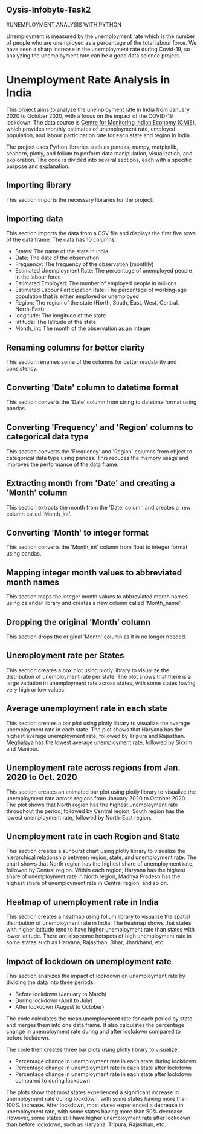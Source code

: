 ## Oysis-Infobyte-Task2
#UNEMPLOYMENT ANALYSIS WITH PYTHON

Unemployment is measured by the unemployment rate which is the number of people
who are unemployed as a percentage of the total labour force. We have seen a sharp
increase in the unemployment rate during Covid-19, so analyzing the unemployment rate
can be a good data science project. 

# Unemployment Rate Analysis in India

This project aims to analyze the unemployment rate in India from January 2020 to October 2020, with a focus on the impact of the COVID-19 lockdown. The data source is [Centre for Monitoring Indian Economy (CMIE)](https://www.cmie.com/), which provides monthly estimates of unemployment rate, employed population, and labour participation rate for each state and region in India.

The project uses Python libraries such as pandas, numpy, matplotlib, seaborn, plotly, and folium to perform data manipulation, visualization, and exploration. The code is divided into several sections, each with a specific purpose and explanation.

## Importing library

This section imports the necessary libraries for the project.

## Importing data

This section imports the data from a CSV file and displays the first five rows of the data frame. The data has 10 columns:

- States: The name of the state in India
- Date: The date of the observation
- Frequency: The frequency of the observation (monthly)
- Estimated Unemployment Rate: The percentage of unemployed people in the labour force
- Estimated Employed: The number of employed people in millions
- Estimated Labour Participation Rate: The percentage of working-age population that is either employed or unemployed
- Region: The region of the state (North, South, East, West, Central, North-East)
- longitude: The longitude of the state
- latitude: The latitude of the state
- Month_int: The month of the observation as an integer

## Renaming columns for better clarity

This section renames some of the columns for better readability and consistency.

## Converting 'Date' column to datetime format

This section converts the 'Date' column from string to datetime format using pandas.

## Converting 'Frequency' and 'Region' columns to categorical data type

This section converts the 'Frequency' and 'Region' columns from object to categorical data type using pandas. This reduces the memory usage and improves the performance of the data frame.

## Extracting month from 'Date' and creating a 'Month' column

This section extracts the month from the 'Date' column and creates a new column called 'Month_int'.

## Converting 'Month' to integer format

This section converts the 'Month_int' column from float to integer format using pandas.

## Mapping integer month values to abbreviated month names

This section maps the integer month values to abbreviated month names using calendar library and creates a new column called 'Month_name'.

## Dropping the original 'Month' column

This section drops the original 'Month' column as it is no longer needed.

## Unemployment rate per States

This section creates a box plot using plotly library to visualize the distribution of unemployment rate per state. The plot shows that there is a large variation in unemployment rate across states, with some states having very high or low values.

## Average unemployment rate in each state

This section creates a bar plot using plotly library to visualize the average unemployment rate in each state. The plot shows that Haryana has the highest average unemployment rate, followed by Tripura and Rajasthan. Meghalaya has the lowest average unemployment rate, followed by Sikkim and Manipur.

## Unemployment rate across regions from Jan. 2020 to Oct. 2020

This section creates an animated bar plot using plotly library to visualize the unemployment rate across regions from January 2020 to October 2020. The plot shows that North region has the highest unemployment rate throughout the period, followed by Central region. South region has the lowest unemployment rate, followed by North-East region.

## Unemployment rate in each Region and State

This section creates a sunburst chart using plotly library to visualize the hierarchical relationship between region, state, and unemployment rate. The chart shows that North region has the highest share of unemployment rate, followed by Central region. Within each region, Haryana has the highest share of unemployment rate in North region, Madhya Pradesh has the highest share of unemployment rate in Central region, and so on.

## Heatmap of unemployment rate in India

This section creates a heatmap using folium library to visualize the spatial distribution of unemployment rate in India. The heatmap shows that states with higher latitude tend to have higher unemployment rate than states with lower latitude. There are also some hotspots of high unemployment rate in some states such as Haryana, Rajasthan, Bihar, Jharkhand, etc.

## Impact of lockdown on unemployment rate

This section analyzes the impact of lockdown on unemployment rate by dividing the data into three periods:

- Before lockdown (January to March)
- During lockdown (April to July)
- After lockdown (August to October)

The code calculates the mean unemployment rate for each period by state and merges them into one data frame. It also calculates the percentage change in unemployment rate during and after lockdown compared to before lockdown.

The code then creates three bar plots using plotly library to visualize:

- Percentage change in unemployment rate in each state during lockdown
- Percentage change in unemployment rate in each state after lockdown
- Percentage change in unemployment rate in each state after lockdown compared to during lockdown

The plots show that most states experienced a significant increase in unemployment rate during lockdown, with some states having more than 100% increase. After lockdown, most states experienced a decrease in unemployment rate, with some states having more than 50% decrease. However, some states still have higher unemployment rate after lockdown than before lockdown, such as Haryana, Tripura, Rajasthan, etc.
